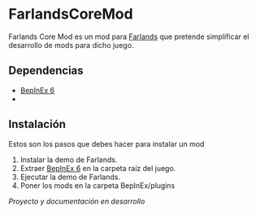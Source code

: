 # FarlandsCoreMod
Farlands Core Mod es un mod para [Farlands](https://store.steampowered.com/app/2252680/Farlands) que pretende simplificar el desarrollo de mods para dicho juego.

## Dependencias
* [BepInEx 6](https://github.com/BepInEx/BepInEx)
* 
## Instalación
Estos son los pasos que debes hacer para instalar un mod
1. Instalar la demo de Farlands.
2. Extraer [BepInEx 6](https://github.com/BepInEx/BepInEx) en la carpeta raíz del juego.
3. Ejecutar la demo de Farlands.
4. Poner los mods en la carpeta BepInEx/plugins 

*Proyecto y documentación en desarrollo*
